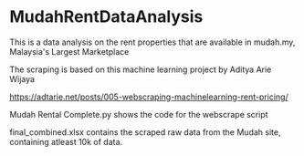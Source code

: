 # MudahRentDataAnalysis
This is a data analysis on the rent properties that are available in mudah.my, Malaysia's Largest Marketplace

The scraping is based on this machine learning project by Aditya Arie Wijaya 

https://adtarie.net/posts/005-webscraping-machinelearning-rent-pricing/

Mudah Rental Complete.py shows the code for the webscrape script

final_combined.xlsx contains the scraped raw data from the Mudah site, containing atleast 10k of data.

